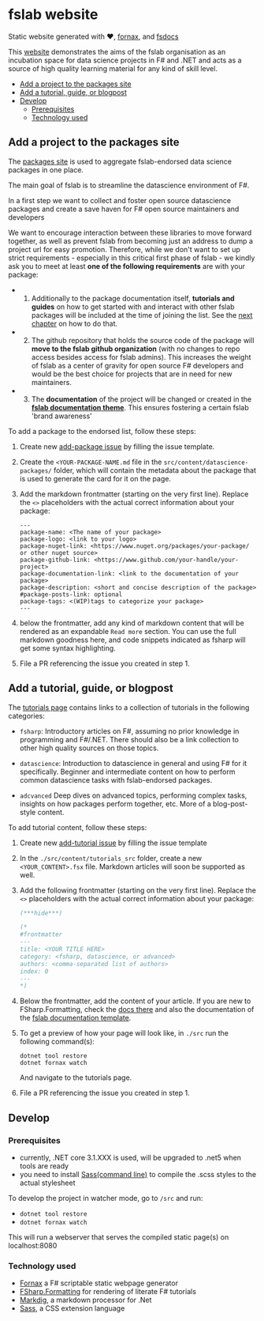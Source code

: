 # fslab website

Static website generated with :heart:, [fornax](https://github.com/ionide/Fornax), and [fsdocs](https://github.com/fsprojects/FSharp.Formatting)

This [website](https://fslab.org/) demonstrates the aims of the fslab organisation as an incubation space for data science projects in F# and .NET and acts as a source of high quality learning material for any kind of skill level.

<!-- TOC -->

- [Add a project to the packages site](#add-a-project-to-the-packages-site)
- [Add a tutorial, guide, or blogpost](#add-a-tutorial-guide-or-blogpost)
- [Develop](#develop)
    - [Prerequisites](#prerequisites)
    - [Technology used](#technology-used)

<!-- /TOC -->

## Add a project to the packages site

The [packages site](https://fslab.org/packages.html) is used to aggregate fslab-endorsed data science packages in one place. 

The main goal of fslab is to streamline the datascience environment of F#. 

In a first step we want to collect and foster open source datascience packages and create a save haven for F# open source maintainers and developers

We want to encourage interaction between these libraries to move forward together, 
as well as prevent fslab from becoming just an address to dump a project url for easy promotion. Therefore, while we don't want to set up strict requirements - especially in this critical first phase of fslab - 
we kindly ask you to meet at least **one of the following requirements** are with your package:

- 1. Additionally to the package documentation itself, **tutorials and guides** on how to get started with and interact with other fslab packages will be included at the time of joining the list. See the [next chapter](#add-a-tutorial-guide-or-blogpost) on how to do that.

- 2. The github repository that holds the source code of the package will **move to the fslab github organization** (with no changes to repo access besides access for fslab admins). This increases the weight of fslab as a center of gravity for open source F# developers and would be the best choice for projects that are in need for new maintainers.

- 3. The **documentation** of the project will be changed or created in the [**fslab documentation theme**](). This ensures fostering a certain fslab 'brand awareness'

To add a package to the endorsed list, follow these steps:

1. Create new [add-package issue](https://github.com/fslaborg/fslaborg.github.io/issues/new/choose) by filling the issue template. 

2. Create the `<YOUR-PACKAGE-NAME.md` file in the `src/content/datascience-packages/` folder, which will contain the metadata about the package that is used to generate the card for it on the page.

3. Add the markdown frontmatter (starting on the very first line). Replace the `<>` placeholders with the actual correct information about your package:

    ```
    ---
    package-name: <The name of your package>
    package-logo: <link to your logo>
    package-nuget-link: <https://www.nuget.org/packages/your-package/ or other nuget source>
    package-github-link: <https://www.github.com/your-handle/your-project>
    package-documentation-link: <link to the documentation of your package>
    package-description: <short and concise description of the package>
    #package-posts-link: optional
    package-tags: <(WIP)tags to categorize your package>
    ---
    ```

4. below the frontmatter, add any kind of markdown content that will be rendered as an expandable `Read more` section. You can use the full markdown goodness here, and code snippets indicated as fsharp will get some syntax highlighting.

5. File a PR referencing the issue you created in step 1.

## Add a tutorial, guide, or blogpost

The [tutorials page](https://fslab.org/tutorials.html) contains links to a collection of tutorials in the following categories:

- `fsharp`:
    Introductory articles on F#, assuming no prior knowledge in programming and F#/.NET. There should also be a link collection to other high quality sources on those topics.

- `datascience`:
    Introduction to datascience in general and using F# for it specifically. Beginner and intermediate content on how to perform common datascience tasks with fslab-endorsed packages.

- `adcvanced`
    Deep dives on advanced topics, performing complex tasks, insights on how packages perform together, etc. More of a blog-post-style content.

To add tutorial content, follow these steps:

1. Create new [add-tutorial issue](https://github.com/fslaborg.github.io/fslaborg/issues/new/choose) by filling the issue template

2. In the `./src/content/tutorials_src` folder, create a new  `<YOUR_CONTENT>.fsx` file. Markdown articles will soon be supported as well.

3. Add the following frontmatter (starting on the very first line). Replace the `<>` placeholders with the actual correct information about your package:

    ```fsharp
    (***hide***)

    (*
    #frontmatter
    ---
    title: <YOUR TITLE HERE>
    category: <fsharp, datascience, or advanced>
    authors: <comma-separated list of authors>
    index: 0
    ---
    *)
    ```

4. Below the frontmatter, add the content of your article. If you are new to FSharp.Formatting, check the [docs there]() and also the documentation of the [fslab documentation template]().

5. To get a preview of how your page will look like, in `./src` run the following command(s): 

    ```shell
    dotnet tool restore
    dotnet fornax watch
    ```

    And navigate to the tutorials page.

6. File a PR referencing the issue you created in step 1.

## Develop

### Prerequisites

- currently, .NET core 3.1.XXX is used, will be upgraded to .net5 when tools are ready
- you need to install [Sass(command line)](https://sass-lang.com/install) to compile the .scss styles to the actual stylesheet

To develop the project in watcher mode, go to `/src` and run:

- `dotnet tool restore`
- `dotnet fornax watch`

This will run a webserver that serves the compiled static page(s) on localhost:8080

### Technology used

- [Fornax](https://github.com/ionide/Fornax) a F# scriptable static webpage generator
- [FSharp.Formatting](https://github.com/fsprojects/FSharp.Formatting) for rendering of literate F# tutorials
- [Markdig](https://github.com/lunet-io/markdig), a markdown processor for .Net
- [Sass](https://sass-lang.com), a CSS extension language
